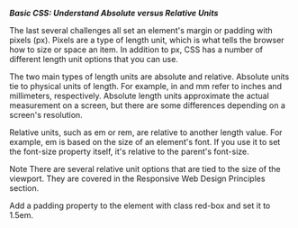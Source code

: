 ***Basic CSS: Understand Absolute versus Relative Units***

The last several challenges all set an element's margin or padding with pixels (px). Pixels are a type of length unit, which is what tells the browser how to size or space an item. In addition to px, CSS has a number of different length unit options that you can use.

The two main types of length units are absolute and relative. Absolute units tie to physical units of length. For example, in and mm refer to inches and millimeters, respectively. Absolute length units approximate the actual measurement on a screen, but there are some differences depending on a screen's resolution.

Relative units, such as em or rem, are relative to another length value. For example, em is based on the size of an element's font. If you use it to set the font-size property itself, it's relative to the parent's font-size.

Note
There are several relative unit options that are tied to the size of the viewport. They are covered in the Responsive Web Design Principles section.


Add a padding property to the element with class red-box and set it to 1.5em.
